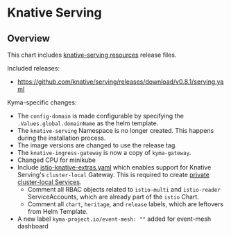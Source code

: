 # Knative Serving

## Overview

This chart includes [knative-serving resources](https://github.com/knative/docs/tree/master/docs/serving) release files.

Included releases:
 * https://github.com/knative/serving/releases/download/v0.8.1/serving.yaml

Kyma-specific changes:
 * The `config-domain` is made configurable by specifying the `.Values.global.domainName` as the helm template.
 * The `knative-serving` Namespace is no longer created. This happens during the installation process.
 * The image versions are changed to use the release tag.
 * The `knative-ingress-gateway` is now a copy of `kyma-gateway`.
 * Changed CPU for minikube
 * Include [istio-knative-extras.yaml](https://github.com/knative/serving/blob/1cb31d16/third_party/istio-1.3.5/istio-knative-extras.yaml) which enables support for Knative Serving's `cluster-local` Gateway. This is required to create [private cluster-local Services](https://knative.dev/docs/serving/cluster-local-route/).
   * Comment all RBAC objects related to `istio-multi` and `istio-reader` ServiceAccounts, which are already part of the `istio` Chart.
   * Comment all `chart`, `heritage`, and `release` labels, which are leftovers from Helm Template.
 * A new label `kyma-project.io/event-mesh: ""` added for event-mesh dashboard